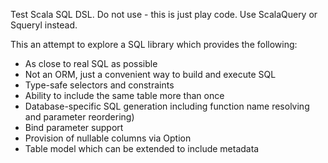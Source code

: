 Test Scala SQL DSL.
Do not use - this is just play code.
Use ScalaQuery or Squeryl instead.

This an attempt to explore a SQL library which provides the following:
   * As close to real SQL as possible
   * Not an ORM, just a convenient way to build and execute SQL
   * Type-safe selectors and constraints
   * Ability to include the same table more than once
   * Database-specific SQL generation including function name resolving and parameter reordering)
   * Bind parameter support
   * Provision of nullable columns via Option
   * Table model which can be extended to include metadata


